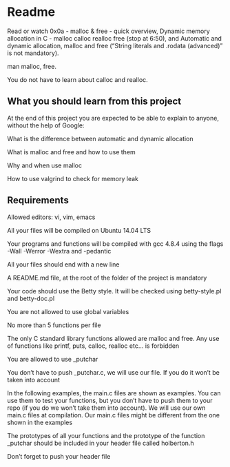 # Readme
Read or watch 0x0a - malloc & free - quick overview, Dynamic memory allocation in C - malloc calloc realloc free (stop at 6:50), and Automatic and dynamic allocation, malloc and free (“String literals and .rodata (advanced)” is not mandatory).

man malloc, free.

You do not have to learn about calloc and realloc.

## What you should learn from this project
At the end of this project you are expected to be able to explain to anyone, without the help of Google:

What is the difference between automatic and dynamic allocation

What is malloc and free and how to use them

Why and when use malloc

How to use valgrind to check for memory leak

## Requirements
Allowed editors: vi, vim, emacs

All your files will be compiled on Ubuntu 14.04 LTS

Your programs and functions will be compiled with gcc 4.8.4 using the flags -Wall -Werror -Wextra and -pedantic

All your files should end with a new line

A README.md file, at the root of the folder of the project is mandatory

Your code should use the Betty style. It will be checked using betty-style.pl and betty-doc.pl

You are not allowed to use global variables

No more than 5 functions per file

The only C standard library functions allowed are malloc and free. Any use of functions like printf, puts, calloc, realloc etc… is forbidden

You are allowed to use _putchar

You don’t have to push _putchar.c, we will use our file. If you do it won’t be taken into account

In the following examples, the main.c files are shown as examples. You can use them to test your functions, but you don’t have to push them to your repo (if you do we won’t take them into account). We will use our own main.c files at compilation. Our main.c files might be different from the one shown in the examples

The prototypes of all your functions and the prototype of the function _putchar should be included in your header file called holberton.h

Don’t forget to push your header file
